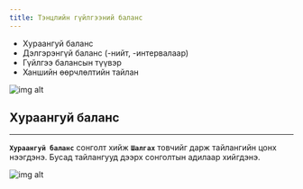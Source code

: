 ```yaml
---
title: Тэнцлийн гүйлгээний баланс
---
```


-	Хураангуй баланс
-	Дэлгэрэнгүй баланс (-нийт, -интервалаар)
-	Гүйлгээ балансын түүвэр
-	Ханшийн өөрчлөлтийн тайлан

![img alt](/img/img33.png)

## Хураангуй баланс
___
**`Хураангуй баланс`** сонголт хийж **`Шалгах`** товчийг дарж тайлангийн цонх нээгдэнэ. Бусад тайлангууд дээрх сонголтын адилаар хийгдэнэ.

![img alt](/img/img34.png)
